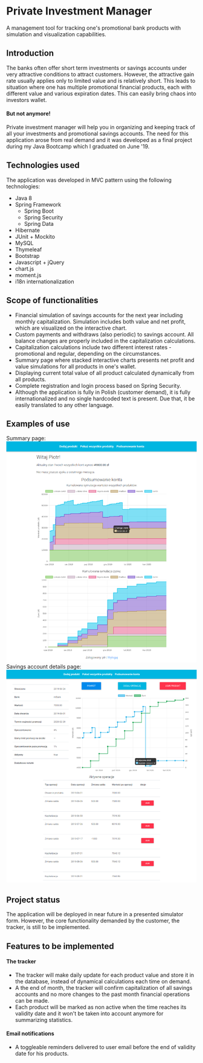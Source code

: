 # Private Investment Manager
A management tool for tracking one's promotional bank products with simulation and visualization capabilities.
## Introduction
The banks often offer short term investments or savings accounts under very attractive conditions to attract customers. However, the attractive gain rate usually applies only to limited value and is relatively short. This leads to situation where one has multiple promotional financial products, each with different value and various expiration dates. This can easily bring chaos into investors wallet.
#### But not anymore!
Private investment manager will help you in organizing and keeping track of all your investments and promotional savings accounts. The need for this application arose from real demand and it was developed as a final project during my Java Bootcamp which I graduated on June '19.
## Technologies used  
The application was developed in MVC pattern using the following technologies:   
- Java 8
- Spring Framework  
  - Spring Boot  
  - Spring Security
  - Spring Data  
- Hibernate  
- JUnit + Mockito 
- MySQL  
- Thymeleaf
- Bootstrap  
- Javascript + jQuery  
- chart.js  
- moment.js
- i18n internationalization
## Scope of functionalities
- Financial simulation of savings accounts for the next year including monthly capitalization. Simulation includes both value and net profit, which are visualized on the interactive chart. 
- Custom payments and withdraws (also periodic) to savings account. All balance changes are properly included in the capitalization calculations.
- Capitalization calculations include two different interest rates - promotional and regular, depending on the circumstances.
- Summary page where stacked interactive charts presents net profit and value simulations for all products in one's wallet. 
- Displaying current total value of all product calculated dynamically from all products. 
- Complete registration and login process based on Spring Security.
- Although the application is fully in Polish (customer demand), it is fully internationalized and no single hardcoded text is present. Due that, it be easily translated to any other language.
## Examples of use
Summary page:
![summary-screen](img/summary.png)
Savings account details page:
![details-screen](img/details.png)
## Project status
The application will be deployed in near future in a presented simulator form. However, the core functionality demanded by the customer, the tracker, is still to be implemented. 
## Features to be implemented
#### The tracker
- The tracker will make daily update for each product value and store it in the database, instead of dynamical calculations each time on demand. 
- A the end of month, the tracker will confirm capitalization of all savings accounts and no more changes to the past month financial operations can be made.
- Each product will be marked as non active when the time reaches its validity date and it won't be taken into account anymore for summarizing statistics.
#### Email notifications
- A toggleable reminders delivered to user email before the end of validity date for his products.
